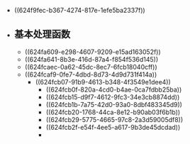 - ((624f9fec-b367-4274-817e-1efe5ba2337f))
- ## 基本处理函数
	- ((624fa609-e298-4607-9209-e15ad163052f))
	- ((624fa641-8b3e-416d-87a4-f854f536d145))
	- ((624fcaec-0a62-45dc-8ec7-6fcb18040cff))
	- ((624fcaf9-0fe7-4dbd-8d73-4d9d731f414a))
		- ((624fcb07-91b9-4613-b348-4f3549e1dee4))
			- ((624fcb0f-820a-4cd0-b4ae-0ca7fdbb25ba))
			- ((624fcb15-d9f7-4612-9fc3-34e3cb8874dd))
			- ((624fcb1b-7a75-42d0-93a0-8dbf483345d9))
			- ((624fcb20-1768-44ca-8e12-b90ab03f6b1b))
			- ((624fcb29-5775-4665-97c8-2a3d59005df8))
			- ((624fcb2f-e54f-4ee5-a617-9b3de45dcdad))
			-